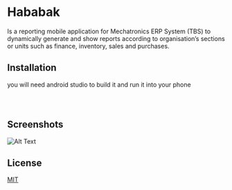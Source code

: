 # Hababak
Is a reporting mobile application for Mechatronics ERP System (TBS) to dynamically generate and show reports according to organisation’s sections or units such as finance, inventory, sales and purchases.

## Installation

you will need android studio to build it and run it into your phone
```



```

## Screenshots

![Alt Text](https://i.ibb.co/0yc1BR5/Merge-from-ofoct-2.jpg)

## License
[MIT](https://choosealicense.com/licenses/mit/)
